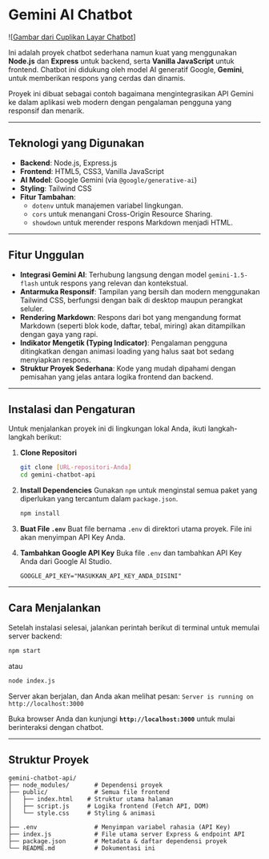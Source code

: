 # Gemini AI Chatbot

![[Gambar dari Cuplikan Layar Chatbot](https://i.ibb.co/684bq3Y/gemini-chatbot-ss.png)]

Ini adalah proyek chatbot sederhana namun kuat yang menggunakan **Node.js** dan **Express** untuk backend, serta **Vanilla JavaScript** untuk frontend. Chatbot ini didukung oleh model AI generatif Google, **Gemini**, untuk memberikan respons yang cerdas dan dinamis.

Proyek ini dibuat sebagai contoh bagaimana mengintegrasikan API Gemini ke dalam aplikasi web modern dengan pengalaman pengguna yang responsif dan menarik.

---

## Teknologi yang Digunakan

-   **Backend**: Node.js, Express.js
-   **Frontend**: HTML5, CSS3, Vanilla JavaScript
-   **AI Model**: Google Gemini (via `@google/generative-ai`)
-   **Styling**: Tailwind CSS
-   **Fitur Tambahan**:
    -   `dotenv` untuk manajemen variabel lingkungan.
    -   `cors` untuk menangani Cross-Origin Resource Sharing.
    -   `showdown` untuk merender respons Markdown menjadi HTML.

---

## Fitur Unggulan

-   **Integrasi Gemini AI**: Terhubung langsung dengan model `gemini-1.5-flash` untuk respons yang relevan dan kontekstual.
-   **Antarmuka Responsif**: Tampilan yang bersih dan modern menggunakan Tailwind CSS, berfungsi dengan baik di desktop maupun perangkat seluler.
-   **Rendering Markdown**: Respons dari bot yang mengandung format Markdown (seperti blok kode, daftar, tebal, miring) akan ditampilkan dengan gaya yang rapi.
-   **Indikator Mengetik (Typing Indicator)**: Pengalaman pengguna ditingkatkan dengan animasi loading yang halus saat bot sedang menyiapkan respons.
-   **Struktur Proyek Sederhana**: Kode yang mudah dipahami dengan pemisahan yang jelas antara logika frontend dan backend.

---

## Instalasi dan Pengaturan

Untuk menjalankan proyek ini di lingkungan lokal Anda, ikuti langkah-langkah berikut:

1.  **Clone Repositori**
    ```bash
    git clone [URL-repositori-Anda]
    cd gemini-chatbot-api
    ```

2.  **Install Dependencies**
    Gunakan `npm` untuk menginstal semua paket yang diperlukan yang tercantum dalam `package.json`.
    ```bash
    npm install
    ```

3.  **Buat File `.env`**
    Buat file bernama `.env` di direktori utama proyek. File ini akan menyimpan API Key Anda.

4.  **Tambahkan Google API Key**
    Buka file `.env` dan tambahkan API Key Anda dari Google AI Studio.
    ```
    GOOGLE_API_KEY="MASUKKAN_API_KEY_ANDA_DISINI"
    ```

---

## Cara Menjalankan

Setelah instalasi selesai, jalankan perintah berikut di terminal untuk memulai server backend:

```bash
npm start
```
atau
```bash
node index.js
```

Server akan berjalan, dan Anda akan melihat pesan:
`Server is running on http://localhost:3000`

Buka browser Anda dan kunjungi **`http://localhost:3000`** untuk mulai berinteraksi dengan chatbot.

---

## Struktur Proyek

```
gemini-chatbot-api/
├── node_modules/       # Dependensi proyek
├── public/             # Semua file frontend
│   ├── index.html    # Struktur utama halaman
│   ├── script.js     # Logika frontend (Fetch API, DOM)
│   └── style.css     # Styling & animasi
│
├── .env                # Menyimpan variabel rahasia (API Key)
├── index.js            # File utama server Express & endpoint API
├── package.json        # Metadata & daftar dependensi proyek
└── README.md           # Dokumentasi ini
